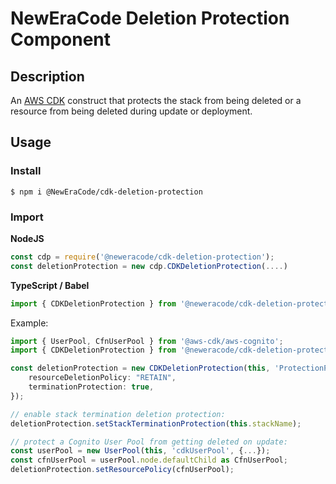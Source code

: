 # NewEraCode Deletion Protection Component

## Description

An [AWS CDK](https://docs.aws.amazon.com/cdk/latest/guide/home.html) construct that protects the stack from being deleted or a resource from being deleted during update or deployment.

## Usage

### Install

```shell
$ npm i @NewEraCode/cdk-deletion-protection
```
### Import

**NodeJS**
```javascript
const cdp = require('@neweracode/cdk-deletion-protection');
const deletionProtection = new cdp.CDKDeletionProtection(....)
```
**TypeScript / Babel**
```typescript
import { CDKDeletionProtection } from '@neweracode/cdk-deletion-protection';
```

Example:

```typescript
import { UserPool, CfnUserPool } from '@aws-cdk/aws-cognito';
import { CDKDeletionProtection } from '@neweracode/cdk-deletion-protection';

const deletionProtection = new CDKDeletionProtection(this, 'ProtectionPolicies', {
    resourceDeletionPolicy: "RETAIN",
    terminationProtection: true,
});

// enable stack termination deletion protection:
deletionProtection.setStackTerminationProtection(this.stackName);

// protect a Cognito User Pool from getting deleted on update:
const userPool = new UserPool(this, 'cdkUserPool', {...});
const cfnUserPool = userPool.node.defaultChild as CfnUserPool;
deletionProtection.setResourcePolicy(cfnUserPool);
```
